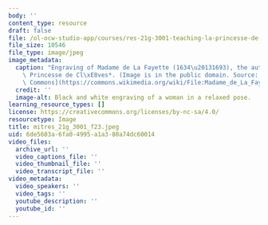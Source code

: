 ```yaml
---
body: ''
content_type: resource
draft: false
file: /ol-ocw-studio-app/courses/res-21g-3001-teaching-la-princesse-de-cleves-fall-2023/mitres_21g_3001_f23.jpeg
file_size: 10546
file_type: image/jpeg
image_metadata:
  caption: "Engraving of Madame de La Fayette (1634\u20131693), the author of *La\
    \ Princesse de Cl\xE8ves*. (Image is in the public domain. Source: [Wikimedia\
    \ Commons](https://commons.wikimedia.org/wiki/File:Madame_de_La_Fayette.png).)"
  credit: ''
  image-alt: Black and white engraving of a woman in a relaxed pose.
learning_resource_types: []
license: https://creativecommons.org/licenses/by-nc-sa/4.0/
resourcetype: Image
title: mitres_21g_3001_f23.jpeg
uid: 6de5603a-6fa0-4995-a1a3-80a74dc60014
video_files:
  archive_url: ''
  video_captions_file: ''
  video_thumbnail_file: ''
  video_transcript_file: ''
video_metadata:
  video_speakers: ''
  video_tags: ''
  youtube_description: ''
  youtube_id: ''
---
```

